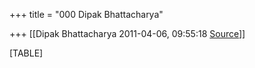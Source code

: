 +++
title = "000 Dipak Bhattacharya"

+++
[[Dipak Bhattacharya	2011-04-06, 09:55:18 [Source](https://groups.google.com/g/bvparishat/c/AoSVYVh1jTQ)]]



[TABLE]

